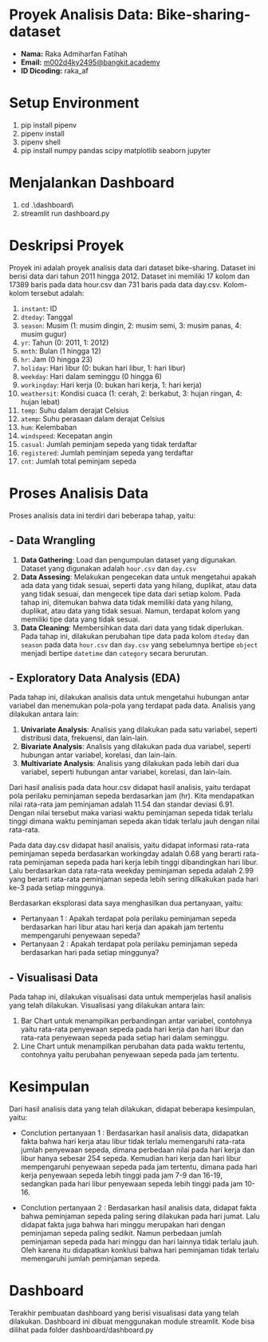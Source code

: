 # Proyek Analisis Data: Bike-sharing-dataset
- **Nama:** Raka Admiharfan Fatihah
- **Email:** m002d4ky2495@bangkit.academy
- **ID Dicoding:** raka_af

# Setup Environment
1. pip install pipenv
2. pipenv install
3. pipenv shell
4. pip install numpy pandas scipy matplotlib seaborn jupyter

# Menjalankan Dashboard
1. cd .\dashboard\
2. streamlit run dashboard.py

# Deskripsi Proyek
Proyek ini adalah proyek analisis data dari dataset bike-sharing. Dataset ini berisi data dari tahun 2011 hingga 2012. Dataset ini memiliki 17 kolom dan 17389 baris pada data hour.csv dan 731 baris pada data day.csv. Kolom-kolom tersebut adalah:

1. `instant`: ID
2. `dteday`: Tanggal
3. `season`: Musim (1: musim dingin, 2: musim semi, 3: musim panas, 4: musim gugur)
4. `yr`: Tahun (0: 2011, 1: 2012)
5. `mnth`: Bulan (1 hingga 12)
6. `hr`: Jam (0 hingga 23)
7. `holiday`: Hari libur (0: bukan hari libur, 1: hari libur)
8. `weekday`: Hari dalam seminggu (0 hingga 6)
9. `workingday`: Hari kerja (0: bukan hari kerja, 1: hari kerja)
10. `weathersit`: Kondisi cuaca (1: cerah, 2: berkabut, 3: hujan ringan, 4: hujan lebat)
11. `temp`: Suhu dalam derajat Celsius
12. `atemp`: Suhu perasaan dalam derajat Celsius
13. `hum`: Kelembaban
14. `windspeed`: Kecepatan angin
15. `casual`: Jumlah peminjam sepeda yang tidak terdaftar
16. `registered`: Jumlah peminjam sepeda yang terdaftar
17. `cnt`: Jumlah total peminjam sepeda

# Proses Analisis Data
Proses analisis data ini terdiri dari beberapa tahap, yaitu:

## - Data Wrangling
1. **Data Gathering**: Load dan pengumpulan dataset yang digunakan. Dataset yang digunakan adalah `hour.csv` dan `day.csv`
2. **Data Assesing**: Melakukan pengecekan data untuk mengetahui apakah ada data yang tidak sesuai, seperti data yang hilang, duplikat, atau data yang tidak sesuai, dan mengecek tipe data dari setiap kolom. Pada tahap ini, ditemukan bahwa data tidak memiliki data yang hilang, duplikat, atau data yang tidak sesuai. Namun, terdapat kolom yang memiliki tipe data yang tidak sesuai.
3. **Data Cleaning**: Membersihkan data dari data yang tidak diperlukan. Pada tahap ini, dilakukan perubahan tipe data pada kolom `dteday` dan `season` pada data `hour.csv` dan `day.csv` yang sebelumnya bertipe `object` menjadi bertipe `datetime` dan `category` secara berurutan.

## - Exploratory Data Analysis (EDA)
Pada tahap ini, dilakukan analisis data untuk mengetahui hubungan antar variabel dan menemukan pola-pola yang terdapat pada data. Analisis yang dilakukan antara lain:

1. **Univariate Analysis**: Analisis yang dilakukan pada satu variabel, seperti distribusi data, frekuensi, dan lain-lain.
2. **Bivariate Analysis**: Analisis yang dilakukan pada dua variabel, seperti hubungan antar variabel, korelasi, dan lain-lain.
3. **Multivariate Analysis**: Analisis yang dilakukan pada lebih dari dua variabel, seperti hubungan antar variabel, korelasi, dan lain-lain.

Dari hasil analisis pada data hour.csv didapat hasil analisis, yaitu terdapat pola perilaku peminjaman sepeda berdasarkan jam (hr). Kita mendapatkan nilai rata-rata jam peminjaman adalah 11.54 dan standar deviasi 6.91. Dengan nilai tersebut maka variasi waktu peminjaman sepeda tidak terlalu tinggi dimana waktu peminjaman sepeda akan tidak terlalu jauh dengan nilai rata-rata.

Pada data day.csv didapat hasil analisis, yaitu didapat informasi rata-rata peminjaman sepeda berdasarkan workingday adalah 0.68 yang berarti rata-rata peminjaman sepeda pada hari kerja lebih tinggi dibandingkan hari libur. Lalu berdasarkan data rata-rata weekday peminjaman sepeda adalah 2.99 yang berarti rata-rata peminjaman sepeda lebih sering dilkakukan pada hari ke-3 pada setiap minggunya.

Berdasarkan eksplorasi data saya menghasilkan dua pertanyaan, yaitu:

- Pertanyaan 1 : Apakah terdapat pola perilaku peminjaman sepeda berdasarkan hari libur atau hari kerja dan apakah jam tertentu mempengaruhi penyewaan sepeda?
- Pertanyaan 2 : Apakah terdapat pola perilaku peminjaman sepeda berdasarkan hari pada setiap minggunya?

## - Visualisasi Data
Pada tahap ini, dilakukan visualisasi data untuk memperjelas hasil analisis yang telah dilakukan. Visualisasi yang dilakukan antara lain:

1. Bar Chart untuk menampilkan perbandingan antar variabel, contohnya yaitu rata-rata penyewaan sepeda pada hari kerja dan hari libur dan rata-rata penyewaan sepeda pada setiap hari dalam seminggu.
2. Line Chart untuk menampilkan perubahan data pada waktu tertentu, contohnya yaitu perubahan penyewaan sepeda pada jam tertentu.

# Kesimpulan
Dari hasil analisis data yang telah dilakukan, didapat beberapa kesimpulan, yaitu:

- Conclution pertanyaan 1 : Berdasarkan hasil analisis data, didapatkan fakta bahwa hari kerja atau libur tidak terlalu memengaruhi rata-rata jumlah penyewaan sepeda, dimana perbedaan nilai pada hari kerja dan libur hanya sebesar 254 sepeda. Kemudian hari kerja dan hari libur mempengaruhi penyewaan sepeda pada jam tertentu, dimana pada hari kerja penyewaan sepeda lebih tinggi pada jam 7-9 dan 16-19, sedangkan pada hari libur penyewaan sepeda lebih tinggi pada jam 10-16.

- Conclution pertanyaan 2 : Berdasarkan hasil analisis data, didapat fakta bahwa peminjaman sepeda paling sering dilakukan pada hari jumat. Lalu didapat fakta juga bahwa hari minggu merupakan hari dengan peminjaman sepeda paling sedikit. Namun perbedaan jumlah peminjaman sepeda pada hari minggu dan hari lainnya tidak terlalu jauh. Oleh karena itu didapatkan konklusi bahwa hari peminjaman tidak terlalu memengaruhi jumlah peminjaman sepeda.

# Dashboard
Terakhir pembuatan dashboard yang berisi visualisasi data yang telah dilakukan. Dashboard ini dibuat menggunakan module streamlit. Kode bisa dilihat pada folder dashboard/dashboard.py
